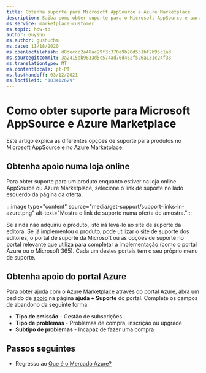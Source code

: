 ```yaml
---
title: Obtenha suporte para Microsoft AppSource e Azure Marketplace
description: Saiba como obter suporte para o Microsoft AppSource e para o Azure Marketplace.
ms.service: marketplace-customer
ms.topic: how-to
author: Guyshu
ms.author: gushuchm
ms.date: 11/18/2020
ms.openlocfilehash: d8deccc2a48ac29f3c370e9b20d551bf2b95c1ad
ms.sourcegitcommit: 3a2415ab9833d5c574ad76d462f526a131c24f33
ms.translationtype: MT
ms.contentlocale: pt-PT
ms.lasthandoff: 03/12/2021
ms.locfileid: "103412629"
---
```

# <a name="how-to-get-support-for-microsoft-appsource-and-azure-marketplace"></a>Como obter suporte para Microsoft AppSource e Azure Marketplace

Este artigo explica as diferentes opções de suporte para produtos no Microsoft AppSource e no Azure Marketplace. 

## <a name="get-support-in-an-online-store"></a>Obtenha apoio numa loja online

Para obter suporte para um produto enquanto estiver na loja online AppSource ou Azure Marketplace, selecione o link de suporte no lado esquerdo da página da oferta. 

:::image type="content" source="media/get-support/support-links-in-azure.png" alt-text="Mostra o link de suporte numa oferta de amostra.":::

Se ainda não adquiriu o produto, isto irá levá-lo ao site de suporte da editora. Se já implementou o produto, pode utilizar o site de suporte dos editores, o portal de suporte da Microsoft ou as opções de suporte no portal relevante que utiliza para completar a implementação (como o portal Azure ou o Microsoft 365). Cada um destes portais tem o seu próprio menu de suporte.

## <a name="get-support-from-the-azure-portal"></a>Obtenha apoio do portal Azure

Para obter ajuda com o Azure Marketplace através do portal Azure, abra um pedido de [apoio](https://portal.azure.com/#blade/Microsoft_Azure_Support/HelpAndSupportBlade/newsupportrequest) na página **ajuda + Suporte** do portal. Complete os campos de abandono da seguinte forma:

- **Tipo de emissão** - Gestão de subscrições
- **Tipo de problemas** - Problemas de compra, inscrição ou upgrade
- **Subtipo de problemas** - Incapaz de fazer uma compra

## <a name="next-steps"></a>Passos seguintes

- Regresso ao [Que é o Mercado Azure?](azure-marketplace-overview.md)
